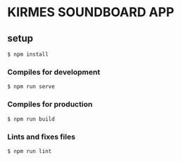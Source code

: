 # KIRMES SOUNDBOARD APP

## setup
```
$ npm install
```

### Compiles for development
```
$ npm run serve
```

### Compiles for production
```
$ npm run build
```

### Lints and fixes files
```
$ npm run lint
```

